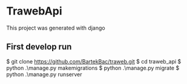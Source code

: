 # TrawebApi

This project was generated with django

## First develop run

$ git clone https://github.com/BartekBac/traweb.git
$ cd traweb_api
$ python .\manage.py makemigrations
$ python .\manage.py migrate
$ python .\manage.py runserver

